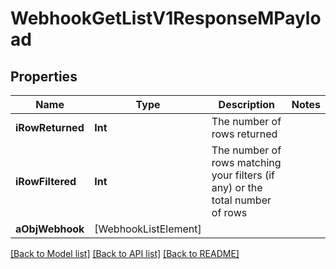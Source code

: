 # WebhookGetListV1ResponseMPayload

## Properties
Name | Type | Description | Notes
------------ | ------------- | ------------- | -------------
**iRowReturned** | **Int** | The number of rows returned | 
**iRowFiltered** | **Int** | The number of rows matching your filters (if any) or the total number of rows | 
**aObjWebhook** | [WebhookListElement] |  | 

[[Back to Model list]](../README.md#documentation-for-models) [[Back to API list]](../README.md#documentation-for-api-endpoints) [[Back to README]](../README.md)


